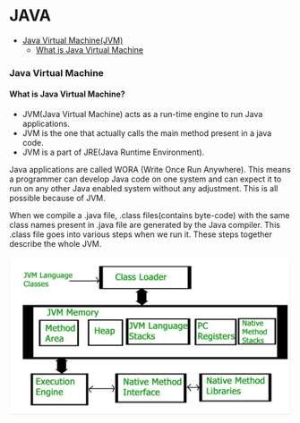 # JAVA
* [Java Virtual Machine(JVM)](#Java-Virtual-Machine)
  * [What is Java Virtual Machine](#What-is-Java_Virtual_Machine-?)
  



### Java Virtual Machine
#### What is Java Virtual Machine?
- JVM(Java Virtual Machine) acts as a run-time engine to run Java applications. 
- JVM is the one that actually calls the main method present in a java code. 
- JVM is a part of JRE(Java Runtime Environment).

Java applications are called WORA (Write Once Run Anywhere). This means a programmer can develop Java code on one system and can expect it to run on any other Java enabled system without any adjustment. This is all possible because of JVM.

When we compile a .java file, .class files(contains byte-code) with the same class names present in .java file are generated by the Java compiler. This .class file goes into various steps when we run it. These steps together describe the whole JVM.

<div align="center">
<img src="images/JVM.png"></img>
</div>


